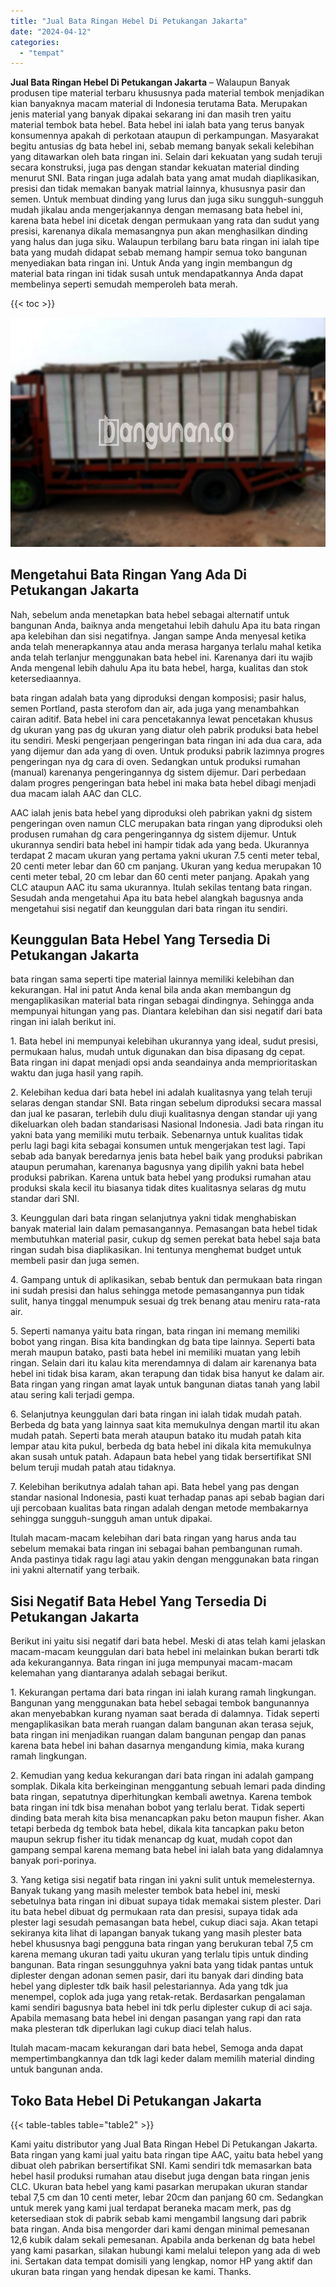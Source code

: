 ```yaml
---
title: "Jual Bata Ringan Hebel Di Petukangan Jakarta"
date: "2024-04-12"
categories: 
  - "tempat"
---
```


**Jual Bata Ringan Hebel Di Petukangan Jakarta** – Walaupun Banyak produsen tipe material terbaru khususnya pada material tembok menjadikan kian banyaknya macam material di Indonesia terutama Bata. Merupakan jenis material yang banyak dipakai sekarang ini dan masih tren yaitu material tembok bata hebel. Bata hebel ini ialah bata yang terus banyak konsumennya apakah di perkotaan ataupun di perkampungan. Masyarakat begitu antusias dg bata hebel ini, sebab memang banyak sekali kelebihan yang ditawarkan oleh bata ringan ini. Selain dari kekuatan yang sudah teruji secara konstruksi, juga pas dengan standar kekuatan material dinding menurut SNI. Bata ringan juga adalah bata yang amat mudah diaplikasikan, presisi dan tidak memakan banyak matrial lainnya, khususnya pasir dan semen. Untuk membuat dinding yang lurus dan juga siku sungguh-sungguh mudah jikalau anda mengerjakannya dengan memasang bata hebel ini, karena bata hebel ini dicetak dengan permukaan yang rata dan sudut yang presisi, karenanya dikala memasangnya pun akan menghasilkan dinding yang halus dan juga siku. Walaupun terbilang baru bata ringan ini ialah tipe bata yang mudah didapat sebab memang hampir semua toko bangunan menyediakan bata ringan ini. Untuk Anda yang ingin membangun dg material bata ringan ini tidak susah untuk mendapatkannya Anda dapat membelinya seperti semudah memperoleh bata merah.

{{< toc >}}

![Jual Bata Ringan Hebel Di Petukangan Jakarta](/images/jual-hebel-murah-10.png)

## Mengetahui Bata Ringan Yang Ada Di Petukangan Jakarta

Nah, sebelum anda menetapkan bata hebel sebagai alternatif untuk bangunan Anda, baiknya anda mengetahui lebih dahulu Apa itu bata ringan apa kelebihan dan sisi negatifnya. Jangan sampe Anda menyesal ketika anda telah menerapkannya atau anda merasa harganya terlalu mahal ketika anda telah terlanjur menggunakan bata hebel ini. Karenanya dari itu wajib Anda mengenal lebih dahulu Apa itu bata hebel, harga, kualitas dan stok ketersediaannya.

bata ringan adalah bata yang diproduksi dengan komposisi; pasir halus, semen Portland, pasta sterofom dan air, ada juga yang menambahkan cairan aditif. Bata hebel ini cara pencetakannya lewat pencetakan khusus dg ukuran yang pas dg ukuran yang diatur oleh pabrik produksi bata hebel itu sendiri. Meski pengerjaan pengeringan bata ringan ini ada dua cara, ada yang dijemur dan ada yang di oven. Untuk produksi pabrik lazimnya progres pengeringan nya dg cara di oven. Sedangkan untuk produksi rumahan (manual) karenanya pengeringannya dg sistem dijemur. Dari perbedaan dalam progres pengeringan bata hebel ini maka bata hebel dibagi menjadi dua macam ialah AAC dan CLC.

AAC ialah jenis bata hebel yang diproduksi oleh pabrikan yakni dg sistem pengeringan oven namun CLC merupakan bata ringan yang diproduksi oleh produsen rumahan dg cara pengeringannya dg sistem dijemur. Untuk ukurannya sendiri bata hebel ini hampir tidak ada yang beda. Ukurannya terdapat 2 macam ukuran yang pertama yakni ukuran 7.5 centi meter tebal, 20 centi meter lebar dan 60 cm panjang. Ukuran yang kedua merupakan 10 centi meter tebal, 20 cm lebar dan 60 centi meter panjang. Apakah yang CLC ataupun AAC itu sama ukurannya. Itulah sekilas tentang bata ringan. Sesudah anda mengetahui Apa itu bata hebel alangkah bagusnya anda mengetahui sisi negatif dan keunggulan dari bata ringan itu sendiri.

## Keunggulan Bata Hebel Yang Tersedia Di Petukangan Jakarta

bata ringan sama seperti tipe material lainnya memiliki kelebihan dan kekurangan. Hal ini patut Anda kenal bila anda akan membangun dg mengaplikasikan material bata ringan sebagai dindingnya. Sehingga anda mempunyai hitungan yang pas. Diantara kelebihan dan sisi negatif dari bata ringan ini ialah berikut ini.

1\. Bata hebel ini mempunyai kelebihan ukurannya yang ideal, sudut presisi, permukaan halus, mudah untuk digunakan dan bisa dipasang dg cepat. Bata ringan ini dapat menjadi opsi anda seandainya anda memprioritaskan waktu dan juga hasil yang rapih.

2\. Kelebihan kedua dari bata hebel ini adalah kualitasnya yang telah teruji selaras dengan standar SNI. Bata ringan sebelum diproduksi secara massal dan jual ke pasaran, terlebih dulu diuji kualitasnya dengan standar uji yang dikeluarkan oleh badan standarisasi Nasional Indonesia. Jadi bata ringan itu yakni bata yang memiliki mutu terbaik. Sebenarnya untuk kualitas tidak perlu lagi bagi kita sebagai konsumen untuk mengerjakan test lagi. Tapi sebab ada banyak beredarnya jenis bata hebel baik yang produksi pabrikan ataupun perumahan, karenanya bagusnya yang dipilih yakni bata hebel produksi pabrikan. Karena untuk bata hebel yang produksi rumahan atau produksi skala kecil itu biasanya tidak dites kualitasnya selaras dg mutu standar dari SNI.

3\. Keunggulan dari bata ringan selanjutnya yakni tidak menghabiskan banyak material lain dalam pemasangannya. Pemasangan bata hebel tidak membutuhkan material pasir, cukup dg semen perekat bata hebel saja bata ringan sudah bisa diaplikasikan. Ini tentunya menghemat budget untuk membeli pasir dan juga semen.

4\. Gampang untuk di aplikasikan, sebab bentuk dan permukaan bata ringan ini sudah presisi dan halus sehingga metode pemasangannya pun tidak sulit, hanya tinggal menumpuk sesuai dg trek benang atau meniru rata-rata air.

5\. Seperti namanya yaitu bata ringan, bata ringan ini memang memiliki bobot yang ringan. Bisa kita bandingkan dg bata tipe lainnya. Seperti bata merah maupun batako, pasti bata hebel ini memiliki muatan yang lebih ringan. Selain dari itu kalau kita merendamnya di dalam air karenanya bata hebel ini tidak bisa karam, akan terapung dan tidak bisa hanyut ke dalam air. Bata ringan yang ringan amat layak untuk bangunan diatas tanah yang labil atau sering kali terjadi gempa.

6\. Selanjutnya keunggulan dari bata ringan ini ialah tidak mudah patah. Berbeda dg bata yang lainnya saat kita memukulnya dengan martil itu akan mudah patah. Seperti bata merah ataupun batako itu mudah patah kita lempar atau kita pukul, berbeda dg bata hebel ini dikala kita memukulnya akan susah untuk patah. Adapaun bata hebel yang tidak bersertifikat SNI belum teruji mudah patah atau tidaknya.

7\. Kelebihan berikutnya adalah tahan api. Bata hebel yang pas dengan standar nasional Indonesia, pasti kuat terhadap panas api sebab bagian dari uji percobaan kualitas bata ringan adalah dengan metode membakarnya sehingga sungguh-sungguh aman untuk dipakai.

Itulah macam-macam kelebihan dari bata ringan yang harus anda tau sebelum memakai bata ringan ini sebagai bahan pembangunan rumah. Anda pastinya tidak ragu lagi atau yakin dengan menggunakan bata ringan ini yakni alternatif yang terbaik.

## Sisi Negatif Bata Hebel Yang Tersedia Di Petukangan Jakarta

Berikut ini yaitu sisi negatif dari bata hebel. Meski di atas telah kami jelaskan macam-macam keunggulan dari bata hebel ini melainkan bukan berarti tdk ada kekurangannya. Bata ringan ini juga mempunyai macam-macam kelemahan yang diantaranya adalah sebagai berikut.

1\. Kekurangan pertama dari bata ringan ini ialah kurang ramah lingkungan. Bangunan yang menggunakan bata hebel sebagai tembok bangunannya akan menyebabkan kurang nyaman saat berada di dalamnya. Tidak seperti mengaplikasikan bata merah ruangan dalam bangunan akan terasa sejuk, bata ringan ini menjadikan ruangan dalam bangunan pengap dan panas karena bata hebel ini bahan dasarnya mengandung kimia, maka kurang ramah lingkungan.

2\. Kemudian yang kedua kekurangan dari bata ringan ini adalah gampang somplak. Dikala kita berkeinginan menggantung sebuah lemari pada dinding bata ringan, sepatutnya diperhitungkan kembali awetnya. Karena tembok bata ringan ini tdk bisa menahan bobot yang terlalu berat. Tidak seperti dinding bata merah kita bisa menancapkan paku beton maupun fisher. Akan tetapi berbeda dg tembok bata hebel, dikala kita tancapkan paku beton maupun sekrup fisher itu tidak menancap dg kuat, mudah copot dan gampang sempal karena memang bata hebel ini ialah bata yang didalamnya banyak pori-porinya.

3\. Yang ketiga sisi negatif bata ringan ini yakni sulit untuk memelesternya. Banyak tukang yang masih melester tembok bata hebel ini, meski sebetulnya bata ringan ini dibuat supaya tidak memakai sistem plester. Dari itu bata hebel dibuat dg permukaan rata dan presisi, supaya tidak ada plester lagi sesudah pemasangan bata hebel, cukup diaci saja. Akan tetapi sekiranya kita lihat di lapangan banyak tukang yang masih plester bata hebel khususnya bagi pengguna bata ringan yang berukuran tebal 7,5 cm karena memang ukuran tadi yaitu ukuran yang terlalu tipis untuk dinding bangunan. Bata ringan sesungguhnya yakni bata yang tidak pantas untuk diplester dengan adonan semen pasir, dari itu banyak dari dinding bata hebel yang diplester tdk baik hasil pelestariannya. Ada yang tdk jua menempel, coplok ada juga yang retak-retak. Berdasarkan pengalaman kami sendiri bagusnya bata hebel ini tdk perlu diplester cukup di aci saja. Apabila memasang bata hebel ini dengan pasangan yang rapi dan rata maka plesteran tdk diperlukan lagi cukup diaci telah halus.

Itulah macam-macam kekurangan dari bata hebel, Semoga anda dapat mempertimbangkannya dan tdk lagi keder dalam memilih material dinding untuk bangunan anda.

## Toko Bata Hebel Di Petukangan Jakarta

{{< table-tables table="table2" >}}

Kami yaitu distributor yang Jual Bata Ringan Hebel Di Petukangan Jakarta. Bata ringan yang kami jual yaitu bata ringan tipe AAC, yaitu bata hebel yang dibuat oleh pabrikan bersertifikat SNI. Kami sendiri tdk memasarkan bata hebel hasil produksi rumahan atau disebut juga dengan bata ringan jenis CLC. Ukuran bata hebel yang kami pasarkan merupakan ukuran standar tebal 7,5 cm dan 10 centi meter, lebar 20cm dan panjang 60 cm. Sedangkan untuk merek yang kami jual terdapat beraneka macam merk, pas dg ketersediaan stok di pabrik sebab kami mengambil langsung dari pabrik bata ringan. Anda bisa mengorder dari kami dengan minimal pemesanan 12,6 kubik dalam sekali pemesanan. Apabila anda berkenan dg bata hebel yang kami pasarkan, silakan hubungi kami melalui telepon yang ada di web ini. Sertakan data tempat domisili yang lengkap, nomor HP yang aktif dan ukuran bata ringan yang hendak dipesan ke kami. Thanks.
